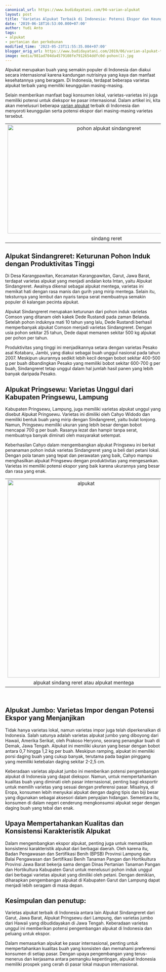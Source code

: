 ```yaml
---
canonical_url: https://www.budidayatani.com/94-varian-alpukat
layout: post
title: 'Varietas Alpukat Terbaik di Indonesia: Potensi Ekspor dan Keunggulannya'
date: '2019-06-18T16:53:00.000+07:00'
author: Yudi Anto
tags:
- alpukat
- pertanian dan perkebunan
modified_time: '2023-05-23T11:55:35.004+07:00'
blogger_orig_url: https://www.budidayatani.com/2019/06/varian-alpukat-terbaik-di-tanah-air.html
image: media/981ad704da4579108fe7912654ddfc0d-pohon(1).jpg
---
```

<p>Alpukat merupakan buah yang semakin populer di Indonesia dan diakui secara internasional karena kandungan nutrisinya yang kaya dan manfaat kesehatannya yang beragam. Di Indonesia, terdapat beberapa varietas alpukat terbaik yang memiliki keunggulan masing-masing.</p><p>Selain memberikan manfaat bagi konsumen lokal, varietas-varietas ini juga memiliki potensi untuk diekspor ke pasar internasional. Dalam artikel ini, kita akan menelusuri beberapa <a href="https://www.budidayatani.com/search/label/alpukat">varian alpukat</a> terbaik di Indonesia dan menyoroti keunggulan serta potensi ekspor dari masing-masing varietas tersebut.</p><table align="center" cellpadding="0" cellspacing="0" class="tr-caption-container" style="margin-left: auto; margin-right: auto;"><tbody><tr><td style="text-align: center;"><a href="https://blogger.googleusercontent.com/img/b/R29vZ2xl/AVvXsEir33DvPFyJ2KSQczWHrgSGTCgQdC7JrszFZzOnhCe1T2aBRkqVZh-ThoQO76Cx9MTe7ZpWqhmHlEOrv4pCPiT8wIqZSIXlfA9XMF9ojCtmvILktONjmBAc-OR5hWofjOWNSavErwRlnmfZlIaqHvbx7WLJdN3V-sHRjdkppCr4r8lWcTVFIKpqSvxa8g/s2182/pohon(1).jpg" imageanchor="1" style="margin-left: auto; margin-right: auto;"><img alt="pohon alpukat sindangreret" border="0" data-original-height="1200" data-original-width="2182" height="352" src="https://blogger.googleusercontent.com/img/b/R29vZ2xl/AVvXsEir33DvPFyJ2KSQczWHrgSGTCgQdC7JrszFZzOnhCe1T2aBRkqVZh-ThoQO76Cx9MTe7ZpWqhmHlEOrv4pCPiT8wIqZSIXlfA9XMF9ojCtmvILktONjmBAc-OR5hWofjOWNSavErwRlnmfZlIaqHvbx7WLJdN3V-sHRjdkppCr4r8lWcTVFIKpqSvxa8g/w640-h352/pohon(1).jpg" width="640" /></a></td></tr><tr><td class="tr-caption" style="text-align: center;">sindang reret</td></tr></tbody></table><h2>Alpukat Sindangreret: Keturunan Pohon Induk dengan Produktivitas Tinggi</h2><p>Di Desa Karangpawitan, Kecamatan Karangpawitan, Garut, Jawa Barat, terdapat varietas alpukat yang menjadi andalan kota Intan, yaitu Alpukat Sindangreret. Awalnya dikenal sebagai alpukat mentega, varietas ini memikat hati dengan rasa manis dan gurih yang mirip mentega. Selain itu, teksturnya yang lembut dan nyaris tanpa serat membuatnya semakin populer di kalangan pecinta alpukat.</p><p>Alpukat Sindangreret merupakan keturunan dari pohon induk varietas Comson yang ditanam oleh kakek Dede Rustandi pada zaman Belanda. Setelah pohon induknya mati 10 tahun yang lalu, Dede Rustandi berhasil memperbanyak alpukat Comson menjadi varietas Sindangreret. Dengan usia pohon sekitar 25 tahun, Dede dapat memanen sekitar 500 kg alpukat per pohon per tahun.</p><p>Produktivitas yang tinggi ini menjadikannya setara dengan varietas Pesako asal Kotabaru, Jambi, yang diakui sebagai buah unggul nasional pada tahun 2007. Meskipun ukurannya sedikit lebih kecil dengan bobot sekitar 400-500 g per buah dibandingkan Pesako yang memiliki bobot sekitar 600-700 g per buah, Sindangreret tetap unggul dalam hal jumlah hasil panen yang lebih banyak daripada Pesako.</p><h2>Alpukat Pringsewu: Varietas Unggul dari Kabupaten Pringsewu, Lampung</h2><p>Kabupaten Pringsewu, Lampung, juga memiliki varietas alpukat unggul yang disebut Alpukat Pringsewu. Varietas ini dimiliki oleh Cahyo Widodo dan memiliki bentuk buah yang mirip dengan Sindangreret, yaitu bulat lonjong. Namun, Pringsewu memiliki ukuran yang lebih besar dengan bobot mencapai 700 g per buah. Rasanya lezat dan hampir tanpa serat, membuatnya banyak diminati oleh masyarakat setempat.</p><p>Keberhasilan Cahyo dalam mengembangkan alpukat Pringsewu ini berkat penanaman pohon induk varietas Sindangreret yang ia beli dari petani lokal. Dengan pola tanam yang tepat dan perawatan yang baik, Cahyo mampu menghasilkan alpukat Pringsewu dengan produktivitas yang mengesankan. Varietas ini memiliki potensi ekspor yang baik karena ukurannya yang besar dan rasa yang enak.</p><table align="center" cellpadding="0" cellspacing="0" class="tr-caption-container" style="margin-left: auto; margin-right: auto;"><tbody><tr><td style="text-align: center;"><a href="https://blogger.googleusercontent.com/img/b/R29vZ2xl/AVvXsEiJWR1YrhzHBZm9hTFLDtEYJPXoiXaWxfTfD2WnHkzloqBkGG4heFLWH_SP6hQfmevsnsv7Q7-7D5I4IfuQEZ1raPTWsGFJfvdBXMfsQjvH7_PeoYMsO85SQO15xdfechgEeVW0Uuh5I_fC274Gyi5EAHZ5-Ec4mNHGW7DOLlPQZR_X604jOeHPjC9kAA/s1200/sindang.jpg" imageanchor="1" style="margin-left: auto; margin-right: auto;"><img alt="alpukat" border="0" data-original-height="1200" data-original-width="922" height="640" src="https://blogger.googleusercontent.com/img/b/R29vZ2xl/AVvXsEiJWR1YrhzHBZm9hTFLDtEYJPXoiXaWxfTfD2WnHkzloqBkGG4heFLWH_SP6hQfmevsnsv7Q7-7D5I4IfuQEZ1raPTWsGFJfvdBXMfsQjvH7_PeoYMsO85SQO15xdfechgEeVW0Uuh5I_fC274Gyi5EAHZ5-Ec4mNHGW7DOLlPQZR_X604jOeHPjC9kAA/w492-h640/sindang.jpg" width="492" /></a></td></tr><tr><td class="tr-caption" style="text-align: center;">alpukat sindang reret atau alpukat mentega</td></tr></tbody></table><p><br /></p><h2>Alpukat Jumbo: Varietas Impor dengan Potensi Ekspor yang Menjanjikan</h2><p>Tidak hanya varietas lokal, namun varietas impor juga telah diperkenalkan di Indonesia. Salah satunya adalah varietas alpukat jumbo yang diboyong dari Hawaii, Amerika Serikat, oleh Prakoso Heryono, seorang penangkar buah di Demak, Jawa Tengah. Alpukat ini memiliki ukuran yang besar dengan bobot antara 0,7 hingga 1,2 kg per buah. Meskipun ramping, alpukat ini memiliki porsi daging buah yang cukup banyak, terutama pada bagian pinggang yang memiliki ketebalan daging sekitar 2-2,5 cm.</p><p>Keberadaan varietas alpukat jumbo ini memberikan potensi pengembangan alpukat di Indonesia yang dapat diekspor. Namun, untuk mempertahankan kualitas buah yang diminati oleh pasar internasional, penting bagi eksportir untuk memilih varietas yang sesuai dengan preferensi pasar. Misalnya, di Eropa, konsumen lebih menyukai alpukat dengan daging tipis dan biji besar yang digunakan sebagai aksesori dalam penyajian hidangan. Sementara itu, konsumen di dalam negeri cenderung mengkonsumsi alpukat segar dengan daging buah yang tebal dan enak.</p><h2>Upaya Mempertahankan Kualitas dan Konsistensi Karakteristik Alpukat</h2><p>Dalam mengembangkan ekspor alpukat, penting juga untuk memastikan konsistensi karakteristik alpukat dari berbagai daerah. Oleh karena itu, Badan Pengawasan dan Sertifikasi Benih (BPSB) Provinsi Lampung dan Balai Pengawasan dan Sertifikasi Benih Tanaman Pangan dan Hortikultura Provinsi Jawa Barat bekerja sama dengan Dinas Pertanian Tanaman Pangan dan Hortikultura Kabupaten Garut untuk menelusuri pohon induk unggul dari berbagai varietas alpukat yang dimiliki oleh petani. Dengan demikian, diharapkan pengembangan alpukat di Kabupaten Garut dan Lampung dapat menjadi lebih seragam di masa depan.</p><h2>Kesimpulan dan penutup:</h2><p>Varietas alpukat terbaik di Indonesia antara lain Alpukat Sindangreret dari Garut, Jawa Barat, Alpukat Pringsewu dari Lampung, dan varietas jumbo dari Hawaii yang dibudidayakan di Jawa Tengah. Keberadaan varietas unggul ini memberikan potensi pengembangan alpukat di Indonesia dan peluang untuk ekspor.</p><p>Dalam memasarkan alpukat ke pasar internasional, penting untuk mempertahankan kualitas buah yang konsisten dan memahami preferensi konsumen di setiap pasar. Dengan upaya pengembangan yang terus-menerus dan kerjasama antara pemangku kepentingan, alpukat Indonesia memiliki prospek yang cerah di pasar lokal maupun internasional.</p>